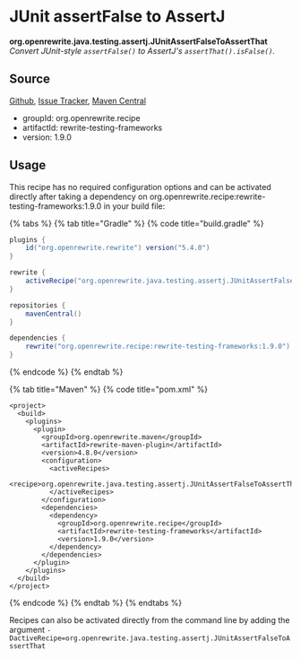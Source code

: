 # JUnit assertFalse to AssertJ

 **org.openrewrite.java.testing.assertj.JUnitAssertFalseToAssertThat** _Convert JUnit-style `assertFalse()` to AssertJ's `assertThat().isFalse()`._

## Source

[Github](https://github.com/openrewrite/rewrite-testing-frameworks), [Issue Tracker](https://github.com/openrewrite/rewrite-testing-frameworks/issues), [Maven Central](https://search.maven.org/artifact/org.openrewrite.recipe/rewrite-testing-frameworks/1.9.0/jar)

* groupId: org.openrewrite.recipe
* artifactId: rewrite-testing-frameworks
* version: 1.9.0

## Usage

This recipe has no required configuration options and can be activated directly after taking a dependency on org.openrewrite.recipe:rewrite-testing-frameworks:1.9.0 in your build file:

{% tabs %}
{% tab title="Gradle" %}
{% code title="build.gradle" %}
```groovy
plugins {
    id("org.openrewrite.rewrite") version("5.4.0")
}

rewrite {
    activeRecipe("org.openrewrite.java.testing.assertj.JUnitAssertFalseToAssertThat")
}

repositories {
    mavenCentral()
}

dependencies {
    rewrite("org.openrewrite.recipe:rewrite-testing-frameworks:1.9.0")
}
```
{% endcode %}
{% endtab %}

{% tab title="Maven" %}
{% code title="pom.xml" %}
```markup
<project>
  <build>
    <plugins>
      <plugin>
        <groupId>org.openrewrite.maven</groupId>
        <artifactId>rewrite-maven-plugin</artifactId>
        <version>4.8.0</version>
        <configuration>
          <activeRecipes>
            <recipe>org.openrewrite.java.testing.assertj.JUnitAssertFalseToAssertThat</recipe>
          </activeRecipes>
        </configuration>
        <dependencies>
          <dependency>
            <groupId>org.openrewrite.recipe</groupId>
            <artifactId>rewrite-testing-frameworks</artifactId>
            <version>1.9.0</version>
          </dependency>
        </dependencies>
      </plugin>
    </plugins>
  </build>
</project>
```
{% endcode %}
{% endtab %}
{% endtabs %}

Recipes can also be activated directly from the command line by adding the argument `-DactiveRecipe=org.openrewrite.java.testing.assertj.JUnitAssertFalseToAssertThat`

